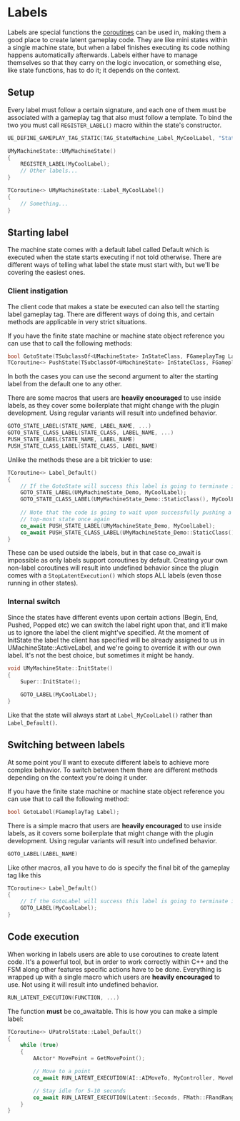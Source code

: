 ﻿# Labels

Labels are special functions the
[coroutines](https://github.com/landelare/ue5coro/blob/be8ad2958221475ec48d8d66ec0512e4ade8b630/Docs/Async.md) can be
used in, making them a good place to create latent gameplay code. They are like mini states within a single machine
state, but when a label finishes executing its code nothing happens automatically afterwards. Labels either have to
manage themselves so that they carry on the logic invocation, or something else, like state functions, has to do it; it
depends on the context.

## Setup

Every label must follow a certain signature, and each one of them must be associated with a gameplay tag that also
must follow a template. To bind the two you must call `REGISTER_LABEL()` macro within the state's constructor.

```c++
UE_DEFINE_GAMEPLAY_TAG_STATIC(TAG_StateMachine_Label_MyCoolLabel, "StateMachine.Label.MyCoolLabel");

UMyMachineState::UMyMachineState()
{
	REGISTER_LABEL(MyCoolLabel);
	// Other labels...
}

TCoroutine<> UMyMachineState::Label_MyCoolLabel()
{
	// Something...
}
```

## Starting label

The machine state comes with a default label called Default which is executed when the state starts executing if not
told otherwise. There are different ways of telling what label the state must start with, but we'll be covering the
easiest ones.

### Client instigation

The client code that makes a state be executed can also tell the starting label gameplay tag. There are different
ways of doing this, and certain methods are applicable in very strict situations.

If you have the finite state machine or machine state object reference you can use that to call the following methods:

```c++
bool GotoState(TSubclassOf<UMachineState> InStateClass, FGameplayTag Label = TAG_StateMachine_Label_Default, bool bForceEvents = true);
TCoroutine<> PushState(TSubclassOf<UMachineState> InStateClass, FGameplayTag Label = TAG_StateMachine_Label_Default, bool* bOutPrematureResult = nullptr);
```

In both the cases you can use the second argument to alter the starting label from the default one to any other.

There are some macros that users are **heavily encouraged** to use inside labels, as they cover some boilerplate that
might change with the plugin development. Using regular variants will result into undefined behavior.

```c++
GOTO_STATE_LABEL(STATE_NAME, LABEL_NAME, ...)
GOTO_STATE_CLASS_LABEL(STATE_CLASS, LABEL_NAME, ...)
PUSH_STATE_LABEL(STATE_NAME, LABEL_NAME)
PUSH_STATE_CLASS_LABEL(STATE_CLASS, LABEL_NAME)
```

Unlike the methods these are a bit trickier to use:

```c++
TCoroutine<> Label_Default()
{
	// If the GotoState will success this label is going to terminate immediately
	GOTO_STATE_LABEL(UMyMachineState_Demo, MyCoolLabel);
	GOTO_STATE_CLASS_LABEL(UMyMachineState_Demo::StaticClass(), MyCoolLabel);
	
	// Note that the code is going to wait upon successfully pushing a new state to the stuck up until we become the 
	// top-most state once again
	co_await PUSH_STATE_LABEL(UMyMachineState_Demo, MyCoolLabel);
	co_await PUSH_STATE_CLASS_LABEL(UMyMachineState_Demo::StaticClass(), MyCoolLabel);
}
```

These can be used outside the labels, but in that case co_await is impossible as only labels support coroutines by
default. Creating your own non-label coroutines will result into undefined behavior since the plugin comes with a
`StopLatentExecution()` which stops ALL labels (even those running in other states).

### Internal switch

Since the states have different events upon certain actions (Begin, End, Pushed, Popped etc) we can switch the label
right upon that, and it'll make us to ignore the label the client might've specified. At the moment of InitState the
label the client has specified will be already assigned to us in UMachineState::ActiveLabel, and we're going to
override it with our own label. It's not the best choice, but sometimes it might be handy.

```c++
void UMyMachineState::InitState()
{
	Super::InitState();
	
	GOTO_LABEL(MyCoolLabel);
}
```

Like that the state will always start at `Label_MyCoolLabel()` rather than `Label_Default()`.

## Switching between labels

At some point you'll want to execute different labels to achieve more complex behavior. To switch between them
there are different methods depending on the context you're doing it under.

If you have the finite state machine or machine state object reference you can use that to call the following method:

```c++
bool GotoLabel(FGameplayTag Label);
```

There is a simple macro that users are **heavily encouraged** to use inside labels, as it covers some boilerplate that
might change with the plugin development. Using regular variants will result into undefined behavior.

```c++
GOTO_LABEL(LABEL_NAME)
```

Like other macros, all you have to do is specify the final bit of the gameplay tag like this

```c++
TCoroutine<> Label_Default()
{
	// If the GotoLabel will success this label is going to terminate immediately
	GOTO_LABEL(MyCoolLabel);
}
```

## Code execution

When working in labels users are able to use coroutines to create latent code. It's a powerful tool, but in order to
work correctly within C++ and the FSM along other features specific actions have to be done. Everything is wrapped
up with a single macro which users are **heavily encouraged** to use. Not using it will result into undefined behavior.

```c++
RUN_LATENT_EXECUTION(FUNCTION, ...)
```

The function **must** be co_awaitable. This is how you can make a simple label:

```c++
TCoroutine<> UPatrolState::Label_Default()
{
	while (true)
	{
		AActor* MovePoint = GetMovePoint();

		// Move to a point
		co_await RUN_LATENT_EXECUTION(AI::AIMoveTo, MyController, MovePoint, -1.f, EAIOptionFlag::Disable);

		// Stay idle for 5-10 seconds
		co_await RUN_LATENT_EXECUTION(Latent::Seconds, FMath::FRandRange(5.f, 10.f));
	}
}
```
